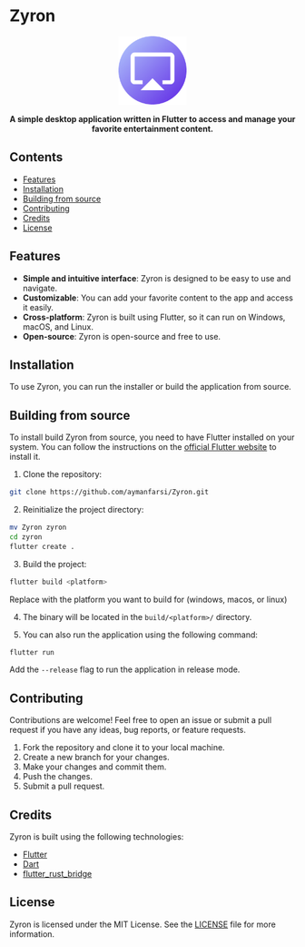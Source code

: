 # Zyron

<p align="center">
  <a href="https://github.com/aymanfarsi/Zyron"><img src="assets/zyron_icon.png" alt="Zyron" height="120" /></a>
</p>

<p align="center">
  <strong>A simple desktop application written in Flutter to access and manage your favorite entertainment content.</strong>
</p>

## Contents

- [Features](#features)
- [Installation](#installation)
- [Building from source](#building-from-source)
- [Contributing](#contributing)
- [Credits](#credits)
- [License](#license)

## Features

- **Simple and intuitive interface**: Zyron is designed to be easy to use and navigate.
- **Customizable**: You can add your favorite content to the app and access it easily.
- **Cross-platform**: Zyron is built using Flutter, so it can run on Windows, macOS, and Linux.
- **Open-source**: Zyron is open-source and free to use.

## Installation

To use Zyron, you can run the installer or build the application from source.

## Building from source

To install build Zyron from source, you need to have Flutter installed on your system. You can follow the instructions on the [official Flutter website](https://flutter.dev/docs/get-started/install) to install it.

1. Clone the repository:

```bash
git clone https://github.com/aymanfarsi/Zyron.git
```

2. Reinitialize the project directory:

```bash
mv Zyron zyron
cd zyron
flutter create .
```

3. Build the project:

```bash
flutter build <platform>
```

Replace <platform> with the platform you want to build for (windows, macos, or linux)

4. The binary will be located in the `build/<platform>/` directory.

5. You can also run the application using the following command:

```bash
flutter run
```

Add the `--release` flag to run the application in release mode.

## Contributing

Contributions are welcome! Feel free to open an issue or submit a pull request if you have any ideas, bug reports, or feature requests.

1. Fork the repository and clone it to your local machine.
2. Create a new branch for your changes.
3. Make your changes and commit them.
4. Push the changes.
5. Submit a pull request.

## Credits

Zyron is built using the following technologies:

- [Flutter](https://flutter.dev/)
- [Dart](https://dart.dev/)
- [flutter_rust_bridge](https://cjycode.com/flutter_rust_bridge/)

## License

Zyron is licensed under the MIT License. See the [LICENSE](LICENSE) file for more information.
